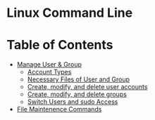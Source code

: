 # Linux Command Line

Table of Contents 
====================
* [Manage User & Group](manage-user-&-groups)<br>
  * [Account Types](https://github.com/mohimenulislam/Linux-Command-Line/blob/64961b9580faeed4f32937727f5c1f5731ecaf45/Account%20Types/Account%20Types.md) 
  * [Necessary Files of User and Group](necessary-files-of-user-and-group)
  * [Create, modify, and delete user accounts](create-modify-and-delete-user-accounts)
  * [Create, modify, and delete groups](create-modify-and-delete-groups)
  * [Switch Users and sudo Access](switch-users-and-sudo-access)
* [File Maintenence Commands](file-maintenance-commands)



